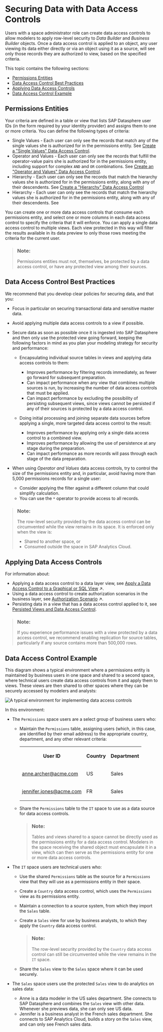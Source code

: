 <!-- loioa032e51c730147c7a1fcac125b4cfe14 -->

# Securing Data with Data Access Controls

Users with a space administrator role can create data access controls to allow modelers to apply row-level security to *Data Builder* and *Business Builder* objects. Once a data access control is applied to an object, any user viewing its data either directly or via an object using it as a source, will see only those records they are authorized to view, based on the specified criteria. 

This topic contains the following sections:

-   [Permissions Entities](securing-data-with-data-access-controls-a032e51.md#loioa032e51c730147c7a1fcac125b4cfe14__section_permissions_entities)
-   [Data Access Control Best Practices](securing-data-with-data-access-controls-a032e51.md#loioa032e51c730147c7a1fcac125b4cfe14__section_best_practices)
-   [Applying Data Access Controls](securing-data-with-data-access-controls-a032e51.md#loioa032e51c730147c7a1fcac125b4cfe14__section_applying)
-   [Data Access Control Example](securing-data-with-data-access-controls-a032e51.md#loioa032e51c730147c7a1fcac125b4cfe14__section_example)



<a name="loioa032e51c730147c7a1fcac125b4cfe14__section_permissions_entities"/>

## Permissions Entities

Your criteria are defined in a table or view that lists SAP Datasphere user IDs \(in the form required by your identity provider\) and assigns them to one or more criteria. You can define the following types of criteria:

-   Single Values - Each user can only see the records that match any of the single values she is authorized for in the permissions entity. See [Create a "Single Values" Data Access Control](create-a-single-values-data-access-control-5246328.md).
-   Operator and Values - Each user can only see the records that fulfill the operator-value pairs she is authorized for in the permissions entity, including support for complex `AND` and `OR` combinations. See [Create an "Operator and Values" Data Access Control](create-an-operator-and-values-data-access-control-501594b.md).
-   Hierarchy - Each user can only see the records that match the hierarchy values she is authorized for in the permissions entity, along with any of their descendents. See [Create a "Hierarchy" Data Access Control](create-a-hierarchy-data-access-control-0afeeed.md)
-   Hierarchy - Each user can only see the records that match the hierarchy values she is authorized for in the permissions entity, along with any of their descendents. See  <?sap-ot O2O class="- topic/xref " href="44ae6289f96949f48781959f9d284578.xml" text="" desc="" xtrc="xref:4" xtrf="file:/home/builder/src/dita-all/rrg1744739464379/loiob8faae83b519439fb4ea9d0eb1a5f26e_en-US/src/content/localization/en-us/7f425fdc51734071a1da0f7bac5fba05.xml" output-class="" outputTopicFile="file:/home/builder/tp.net.sf.dita-ot/2.3/plugins/com.elovirta.dita.markdown_1.3.0/xsl/dita2markdownImpl.xsl" ?> 

You can create one or more data access controls that consume each permissions entity, and select one or more columns in each data access control to specify the criteria that it will enforce. You can apply a single data access control to multiple views. Each view protected in this way will filter the results available in its data preview to only those rows meeting the criteria for the current user.

> ### Note:  
> Permissions entities must not, themselves, be protected by a data access control, or have any protected view among their sources.



<a name="loioa032e51c730147c7a1fcac125b4cfe14__section_best_practices"/>

## Data Access Control Best Practices

We recommend that you develop clear policies for securing data, and that you:

-   Focus in particular on securing transactional data and sensitive master data.
-   Avoid applying multiple data access controls to a view if possible.
-   Secure data as soon as possible once it is ingested into SAP Datasphere and then only use the protected view going forward, keeping the following factors in mind as you plan your modeling strategy for security and performance:
    -   Encapsulating individual source tables in views and applying data access controls to them:
        -   Improves performance by filtering records immediately, as fewer go forward for subsequent preparation.
        -   Can impact performance when any view that combines multiple sources is run, by increasing the number of data access controls that must be applied.
        -   Can impact performance by excluding the possibility of persisting subsequent views, since views cannot be persisted if any of their sources is protected by a data access control.

    -   Doing initial processing and joining separate data sources before applying a single, more targeted data access control to the result:
        -   Improves performance by applying only a single data access control to a combined view.
        -   Improves performance by allowing the use of persistence at any stage during the preparation.
        -   Can impact performance as more records will pass through each stage of the data preparation.


-   When using *Operator and Values* data access controls, try to control the size of the permissions entity and, in particular, avoid having more than 5,000 permissions records for a single user:
    -   Consider applying the filter against a different column that could simplify calculation.
    -   You can use the `*` operator to provide access to all records.


> ### Note:  
> The row-level security provided by the data access control can be circumvented while the view remains in its space. It is enforced only when the view is:
> 
> -   Shared to another space, or
> -   Consumed outside the space in SAP Analytics Cloud.



<a name="loioa032e51c730147c7a1fcac125b4cfe14__section_applying"/>

## Applying Data Access Controls

For information about:

-   Applying a data access control to a data layer view, see [Apply a Data Access Control to a Graphical or SQL View](https://help.sap.com/viewer/24f836070a704022a40c15442163e5cf/DEV_CURRENT/en-US/8f79fc80d6134a89a03837a205d340cd.html "You can apply one or more data access controls to a view to control the data that users will see based on the specified criteria.") :arrow_upper_right:.
-   Using a data access control to create authorization scenarios in the business layer, see [Authorization Scenario](https://help.sap.com/viewer/24f836070a704022a40c15442163e5cf/DEV_CURRENT/en-US/46d8c42e1b1f421c9735a7cbc6fdba60.html "Authorization scenarios allow modelers to define which data is relevant to a user's context. They are made available through business entities and can be used in consumption models for specific use-cases.") :arrow_upper_right:.
-   Persisting data in a view that has a data access control applied to it, see [Persisted Views and Data Access Control](../Data-Integration-Monitor/persisted-views-and-data-access-control-7a4a983.md).

> ### Note:  
> If you experience performance issues with a view protected by a data access control, we recommend enabling replication for source tables, particularly if any source contains more than 500,000 rows.



<a name="loioa032e51c730147c7a1fcac125b4cfe14__section_example"/>

## Data Access Control Example

This diagram shows a typical environment where a permissions entity is maintained by business users in one space and shared to a second space, where technical users create data access controls from it and apply them to views. These views are then shared to other spaces where they can be securely accessed by modelers and analysts:

![A typical environment for implementing data access controls](images/DWC_DAC_Example_87d66a9.png)

In this environment:

-   The `Permissions` space users are a select group of business users who:
    -   Maintain the `Permissions` table, assigning users \(which, in this case, are identified by their email address\) to the appropriate country, department, and any other relevant criteria:


        <table>
        <tr>
        <th valign="top">

        User ID
        
        </th>
        <th valign="top">

        Country
        
        </th>
        <th valign="top">

        Department
        
        </th>
        </tr>
        <tr>
        <td valign="top">
        
        anne.archer@acme.com
        
        </td>
        <td valign="top">
        
        US
        
        </td>
        <td valign="top">
        
        Sales
        
        </td>
        </tr>
        <tr>
        <td valign="top">
        
        jennifer.jones@acme.com
        
        </td>
        <td valign="top">
        
        FR
        
        </td>
        <td valign="top">
        
        Sales
        
        </td>
        </tr>
        </table>
        
    -   Share the `Permissions` table to the `IT` space to use as a data source for data access controls.

        > ### Note:  
        > Tables and views shared to a space cannot be directly used as the permissions entity for a data access control. Modelers in the space receiving the shared object must encapsulate it in a view, which can then serve as the permissions entity for one or more data access controls.


-   The `IT` space users are technical users who:
    -   Use the shared `Permissions` table as the source for a `Permissions` view that they will use as a permissions entity in their space.
    -   Create a `Country` data access control, which uses the `Permissions` view as its permissions entity.
    -   Maintain a connection to a source system, from which they import the `Sales` table.
    -   Create a `Sales` view for use by business analysts, to which they apply the `Country` data access control.

        > ### Note:  
        > The row-level security provided by the `Country` data access control can still be circumvented while the view remains in the `IT` space.

    -   Share the `Sales` view to the `Sales` space where it can be used securely.

-   The `Sales` space users use the protected `Sales` view to do analytics on sales data:
    -   Anne is a data modeler in the US sales department. She connects to SAP Datasphere and combines the `Sales` view with other data. Whenever she previews data, she can only see US data.
    -   Jennifer is a business analyst in the French sales department. She connects to SAP Analytics Cloud, builds a story on the `Sales` view, and can only see French sales data.


